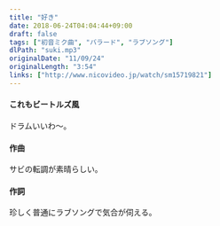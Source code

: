 ```yaml
---
title: "好き"
date: 2018-06-24T04:04:44+09:00
draft: false
tags: ["初音ミク曲", "バラード", "ラブソング"]
dlPath: "suki.mp3"
originalDate: "11/09/24"
originalLength: "3:54"
links: ["http://www.nicovideo.jp/watch/sm15719821"]
---
```


#### これもビートルズ風

ドラムいいわ〜。

#### 作曲

サビの転調が素晴らしい。

#### 作詞

珍しく普通にラブソングで気合が伺える。
